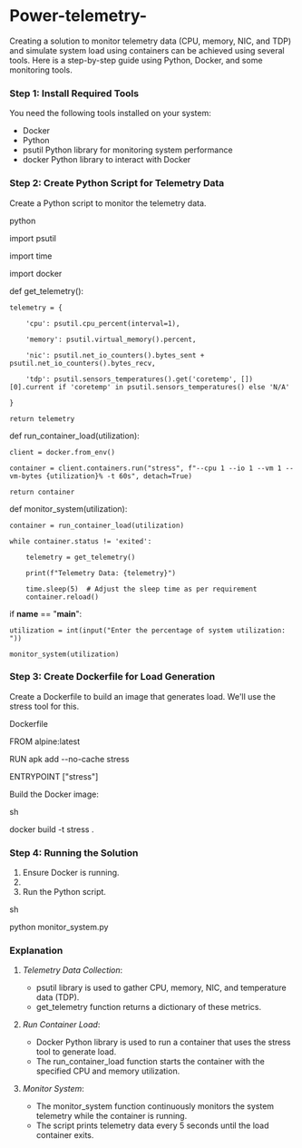 # Power-telemetry-
Creating a solution to monitor telemetry data (CPU, memory, NIC, and TDP) and simulate system load using containers can be achieved using several tools. Here is a step-by-step guide using Python, Docker, and some monitoring tools.

### Step 1: Install Required Tools

You need the following tools installed on your system:
- Docker
- Python
- psutil Python library for monitoring system performance
- docker Python library to interact with Docker

### Step 2: Create Python Script for Telemetry Data

Create a Python script to monitor the telemetry data.

python

import psutil

import time

import docker

def get_telemetry():

    telemetry = {
    
        'cpu': psutil.cpu_percent(interval=1),
        
        'memory': psutil.virtual_memory().percent,
        
        'nic': psutil.net_io_counters().bytes_sent + psutil.net_io_counters().bytes_recv,
       
        'tdp': psutil.sensors_temperatures().get('coretemp', [])[0].current if 'coretemp' in psutil.sensors_temperatures() else 'N/A'
    
    }
  
    return telemetry

def run_container_load(utilization):

    client = docker.from_env()
    
    container = client.containers.run("stress", f"--cpu 1 --io 1 --vm 1 --vm-bytes {utilization}% -t 60s", detach=True)
    
    return container

def monitor_system(utilization):

    container = run_container_load(utilization)
    
    while container.status != 'exited':
    
        telemetry = get_telemetry()
        
        print(f"Telemetry Data: {telemetry}")
        
        time.sleep(5)  # Adjust the sleep time as per requirement
        container.reload()

if __name__ == "__main__":

    utilization = int(input("Enter the percentage of system utilization: "))
    
    monitor_system(utilization)


### Step 3: Create Dockerfile for Load Generation

Create a Dockerfile to build an image that generates load. We'll use the stress tool for this.

Dockerfile

FROM alpine:latest

RUN apk add --no-cache stress

ENTRYPOINT ["stress"]


Build the Docker image:

sh

docker build -t stress .


### Step 4: Running the Solution

1. Ensure Docker is running.
2. 
3. Run the Python script.

sh

python monitor_system.py


### Explanation

1. *Telemetry Data Collection*:
   - psutil library is used to gather CPU, memory, NIC, and temperature data (TDP).
   - get_telemetry function returns a dictionary of these metrics.

2. *Run Container Load*:
   - Docker Python library is used to run a container that uses the stress tool to generate load.
   - The run_container_load function starts the container with the specified CPU and memory utilization.

3. *Monitor System*:
   - The monitor_system function continuously monitors the system telemetry while the container is running.
   - The script prints telemetry data every 5 seconds until the load container exits.


